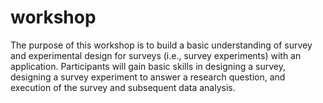 # workshop
The purpose of this workshop is to build a basic understanding of survey and experimental design for surveys (i.e., survey experiments) with an application. Participants will gain basic skills in designing a survey, designing a survey experiment to answer a research question, and execution of the survey and subsequent data analysis.
